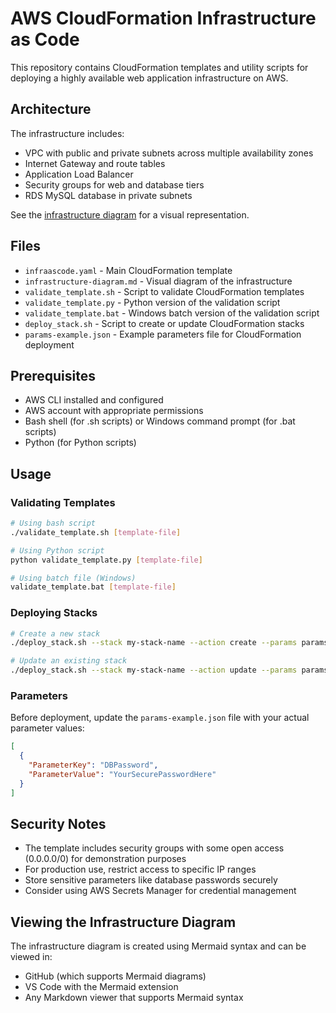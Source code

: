 # AWS CloudFormation Infrastructure as Code

This repository contains CloudFormation templates and utility scripts for deploying a highly available web application infrastructure on AWS.

## Architecture

The infrastructure includes:

- VPC with public and private subnets across multiple availability zones
- Internet Gateway and route tables
- Application Load Balancer
- Security groups for web and database tiers
- RDS MySQL database in private subnets

See the [infrastructure diagram](infrastructure-diagram.md) for a visual representation.

## Files

- `infraascode.yaml` - Main CloudFormation template
- `infrastructure-diagram.md` - Visual diagram of the infrastructure
- `validate_template.sh` - Script to validate CloudFormation templates
- `validate_template.py` - Python version of the validation script
- `validate_template.bat` - Windows batch version of the validation script
- `deploy_stack.sh` - Script to create or update CloudFormation stacks
- `params-example.json` - Example parameters file for CloudFormation deployment

## Prerequisites

- AWS CLI installed and configured
- AWS account with appropriate permissions
- Bash shell (for .sh scripts) or Windows command prompt (for .bat scripts)
- Python (for Python scripts)

## Usage

### Validating Templates

```bash
# Using bash script
./validate_template.sh [template-file]

# Using Python script
python validate_template.py [template-file]

# Using batch file (Windows)
validate_template.bat [template-file]
```

### Deploying Stacks

```bash
# Create a new stack
./deploy_stack.sh --stack my-stack-name --action create --params params-example.json

# Update an existing stack
./deploy_stack.sh --stack my-stack-name --action update --params params-example.json
```

### Parameters

Before deployment, update the `params-example.json` file with your actual parameter values:

```json
[
  {
    "ParameterKey": "DBPassword",
    "ParameterValue": "YourSecurePasswordHere"
  }
]
```

## Security Notes

- The template includes security groups with some open access (0.0.0.0/0) for demonstration purposes
- For production use, restrict access to specific IP ranges
- Store sensitive parameters like database passwords securely
- Consider using AWS Secrets Manager for credential management

## Viewing the Infrastructure Diagram

The infrastructure diagram is created using Mermaid syntax and can be viewed in:
- GitHub (which supports Mermaid diagrams)
- VS Code with the Mermaid extension
- Any Markdown viewer that supports Mermaid syntax